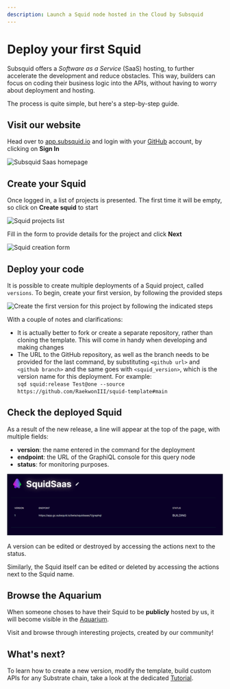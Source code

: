```yaml
---
description: Launch a Squid node hosted in the Cloud by Subsquid
---
```


# Deploy your first Squid

Subsquid offers a _Software as a Service_ (SaaS) hosting, to further accelerate the development and reduce obstacles. This way, builders can focus on coding their business logic into the APIs, without having to worry about deployment and hosting.

The process is quite simple, but here's a step-by-step guide.

## Visit our website

Head over to [app.subsquid.io](https://app.subsquid.io) and login with your [GitHub](https://github.com) account, by clicking on **Sign In**

![Subsquid Saas homepage](<static/img/.gitbook/assets/subsquid saas.png>)

## Create your Squid

Once logged in, a list of projects is presented. The first time it will be empty, so click on **Create squid** to start

![Squid projects list](<static/img/.gitbook/assets/subsquid saas1.png>)

Fill in the form to provide details for the project and click **Next**

![Squid creation form](<static/img/.gitbook/assets/subsquid saas2.png>)

## Deploy your code

It is possible to create multiple deployments of a Squid project, called `versions`. To begin, create your first version, by following the provided steps

![Create the first version for this project by following the indicated steps](<static/img/.gitbook/assets/SquidSaas full.png>)

With a couple of notes and clarifications:

* It is actually better to fork or create a separate repository, rather than cloning the template. This will come in handy when developing and making changes
* The URL to the GitHub repository, as well as the branch needs to be provided for the last command, by substituting `<github url>` and `<github branch>` and the same goes with `<squid_version>`, which is the version name for this deployment. For example:\
  `sqd squid:release Test@one --source https://github.com/RaekwonIII/squid-template#main`

## Check the deployed Squid

As a result of the new release, a line will appear at the top of the page, with multiple fields:

* **version**: the name entered in the command for the deployment
* **endpoint**: the URL of the GraphiQL console for this query node
* **status**: for monitoring purposes.

![Squid management panel](static/img/.gitbook/assets/SquidSaas.png)

A version can be edited or destroyed by accessing the actions next to the status.

Similarly, the Squid itself can be edited or deleted by accessing the actions next to the Squid name.

## Browse the Aquarium

When someone choses to have their Squid to be **publicly** hosted by us, it will become visible in the [Aquarium](https://app.subsquid.io/aquarium).

Visit and browse through interesting projects, created by our community!

## What's next?

To learn how to create a new version, modify the template, build custom APIs for any Substrate chain, take a look at the dedicated [Tutorial](../recipes/running-a-squid/generate-typescript-definitions.md).
